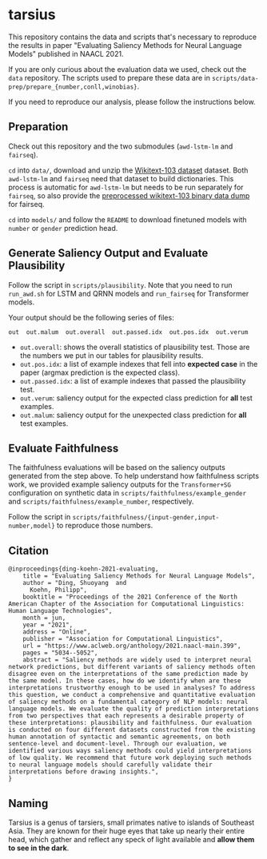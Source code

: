 # tarsius

This repository contains the data and scripts that's necessary to reproduce the results in paper "Evaluating Saliency Methods for Neural Language Models" published in NAACL 2021.

If you are only curious about the evaluation data we used, check out the `data` repository. The scripts used to prepare these data are in `scripts/data-prep/prepare_{number,conll,winobias}`.

If you need to reproduce our analysis, please follow the instructions below.

## Preparation

Check out this repository and the two submodules (`awd-lstm-lm` and `fairseq`).

`cd` into `data/`, download and unzip the [Wikitext-103 dataset](https://s3.amazonaws.com/research.metamind.io/wikitext/wikitext-103-v1.zip) dataset. Both `awd-lstm-lm` and `fairseq` need that dataset to build dictionaries. This process is automatic for `awd-lstm-lm` but needs to be run separately for `fairseq`, so also provide the [preprocessed wikitext-103 binary data dump](http://cs.jhu.edu/~sding/downloads/naacl2021/data-bin/wikitext-103.tar.gz) for fairseq.

`cd` into `models/` and follow the `README` to download finetuned models with `number` or `gender` prediction head.

## Generate Saliency Output and Evaluate Plausibility

Follow the script in `scripts/plausibility`. Note that you need to run `run_awd.sh` for LSTM and QRNN models and `run_fairseq` for Transformer models.

Your output should be the following series of files:

```
out  out.malum  out.overall  out.passed.idx  out.pos.idx  out.verum
```

+ `out.overall`: shows the overall statistics of plausibility test. Those are the numbers we put in our tables for plausibility results.
+ `out.pos.idx`: a list of example indexes that fell into **expected case** in the paper (argmax prediction is the expected class).
+ `out.passed.idx`: a list of example indexes that passed the plausibility test.
+ `out.verum`: saliency output for the expected class prediction for **all** test examples.
+ `out.malum`: saliency output for the unexpected class prediction for **all** test examples.

## Evaluate Faithfulness

The faithfulness evaluations will be based on the saliency outputs generated from the step above. To help understand how faithfulness scripts work, we provided example saliency outputs for the `Transformer+SG` configuration on synthetic data in `scripts/faithfulness/example_gender` and `scripts/faithfulness/example_number`, respectively.

Follow the script in `scripts/faithfulness/{input-gender,input-number,model}` to reproduce those numbers.

## Citation

```
@inproceedings{ding-koehn-2021-evaluating,
    title = "Evaluating Saliency Methods for Neural Language Models",
    author = "Ding, Shuoyang  and
      Koehn, Philipp",
    booktitle = "Proceedings of the 2021 Conference of the North American Chapter of the Association for Computational Linguistics: Human Language Technologies",
    month = jun,
    year = "2021",
    address = "Online",
    publisher = "Association for Computational Linguistics",
    url = "https://www.aclweb.org/anthology/2021.naacl-main.399",
    pages = "5034--5052",
    abstract = "Saliency methods are widely used to interpret neural network predictions, but different variants of saliency methods often disagree even on the interpretations of the same prediction made by the same model. In these cases, how do we identify when are these interpretations trustworthy enough to be used in analyses? To address this question, we conduct a comprehensive and quantitative evaluation of saliency methods on a fundamental category of NLP models: neural language models. We evaluate the quality of prediction interpretations from two perspectives that each represents a desirable property of these interpretations: plausibility and faithfulness. Our evaluation is conducted on four different datasets constructed from the existing human annotation of syntactic and semantic agreements, on both sentence-level and document-level. Through our evaluation, we identified various ways saliency methods could yield interpretations of low quality. We recommend that future work deploying such methods to neural language models should carefully validate their interpretations before drawing insights.",
}
```

## Naming

Tarsius is a genus of tarsiers, small primates native to islands of Southeast Asia. They are known for their huge eyes that take up nearly their entire head, which gather and reflect any speck of light available and **allow them to see in the dark**.
